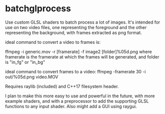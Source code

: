 # batchglprocess
Use custom GLSL shaders to batch process a lot of images. It's intended for use on two video files, one representing the foreground and the other representing the background, with frames extracted as png format.

ideal command to convert a video to frames is:

 ffmpeg -i generic.mov -r [framerate] -f image2 [folder]%05d.png
where framerate is the framerate at which the frames will be generated, and folder is "in_fg" or "in_bg"

ideal command to convert frames to a video:
 ffmpeg -framerate 30 -i out/%05d.png video.MOV

Requires raylib (included) and C++17 filesystem header. 

I plan to make this more easy to use and powerful in the future, with more example shaders, and with a preprocessor to add the supporting GLSL functions to any input shader. Also might add a GUI using raygui.
